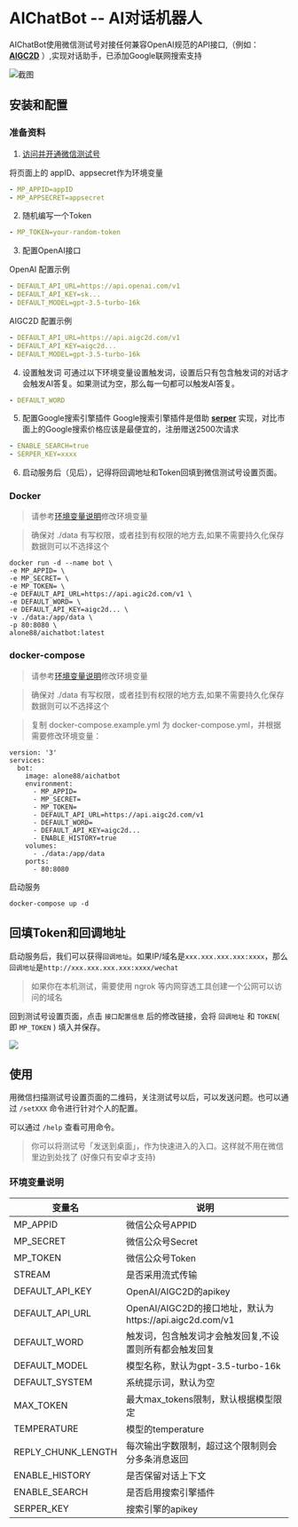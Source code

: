 # AIChatBot -- AI对话机器人

AIChatBot使用微信测试号对接任何兼容OpenAI规范的API接口,（例如：[**AIGC2D**](https://www.aigc2d.com)
）,实现对话助手，已添加Google联网搜索支持

![截图](/image/example.jpg)

## 安装和配置

### 准备资料

1. [访问并开通微信测试号](https://mp.weixin.qq.com/debug/cgi-bin/sandbox?t=sandbox/login)

将页面上的 appID、appsecret作为环境变量

```yaml
- MP_APPID=appID
- MP_APPSECRET=appsecret
```

2. 随机编写一个Token

```yaml
- MP_TOKEN=your-random-token
```

3. 配置OpenAI接口

OpenAI 配置示例

```yaml
- DEFAULT_API_URL=https://api.openai.com/v1
- DEFAULT_API_KEY=sk...
- DEFAULT_MODEL=gpt-3.5-turbo-16k
```

AIGC2D 配置示例

```yaml
- DEFAULT_API_URL=https://api.aigc2d.com/v1
- DEFAULT_API_KEY=aigc2d...
- DEFAULT_MODEL=gpt-3.5-turbo-16k
```

4. 设置触发词
   可通过以下环境变量设置触发词，设置后只有包含触发词的对话才会触发AI答复。如果测试为空，那么每一句都可以触发AI答复。

```yaml
- DEFAULT_WORD
```

5. 配置Google搜索引擎插件
   Google搜索引擎插件是借助 [**serper**](https://serper.dev/) 实现，对比市面上的Google搜索价格应该是最便宜的，注册赠送2500次请求

```yaml
- ENABLE_SEARCH=true
- SERPER_KEY=xxxx
```

6. 启动服务后（见后），记得将回调地址和Token回填到微信测试号设置页面。

### Docker

> 请参考[环境变量说明](#环境变量说明)修改环境变量

> 确保对 ./data 有写权限，或者挂到有权限的地方去,如果不需要持久化保存数据则可以不选择这个

```shell
docker run -d --name bot \
-e MP_APPID= \
-e MP_SECRET= \
-e MP_TOKEN= \
-e DEFAULT_API_URL=https://api.agic2d.com/v1 \
-e DEFAULT_WORD= \  
-e DEFAULT_API_KEY=aigc2d... \
-v ./data:/app/data \
-p 80:8080 \
alone88/aichatbot:latest

```

### docker-compose

> 请参考[环境变量说明](#环境变量说明)修改环境变量

> 确保对 ./data 有写权限，或者挂到有权限的地方去,如果不需要持久化保存数据则可以不选择这个
 
> 复制 docker-compose.example.yml 为 docker-compose.yml，并根据需要修改环境变量：

```shell
version: '3'
services:
  bot:
    image: alone88/aichatbot
    environment:
      - MP_APPID=
      - MP_SECRET=
      - MP_TOKEN=
      - DEFAULT_API_URL=https://api.aigc2d.com/v1
      - DEFAULT_WORD=
      - DEFAULT_API_KEY=aigc2d...
      - ENABLE_HISTORY=true
    volumes:
      - ./data:/app/data
    ports:
      - 80:8080
```

启动服务

```shell
docker-compose up -d
```


## 回填Token和回调地址

启动服务后，我们可以获得`回调地址`。如果IP/域名是`xxx.xxx.xxx.xxx:xxxx`，那么`回调地址`是`http://xxx.xxx.xxx.xxx:xxxx/wechat`

> 如果你在本机测试，需要使用 ngrok 等内网穿透工具创建一个公网可以访问的域名

回到测试号设置页面，点击 `接口配置信息` 后的修改链接，会将 `回调地址` 和 `TOKEN`( 即 `MP_TOKEN` )  填入并保存。

![](/image/wechat_example.png)


## 使用

用微信扫描测试号设置页面的二维码，关注测试号以后，可以发送问题。也可以通过 `/setXXX` 命令进行针对个人的配置。

可以通过 `/help` 查看可用命令。

> 你可以将测试号「发送到桌面」，作为快速进入的入口。这样就不用在微信里边到处找了 (好像只有安卓才支持)


### 环境变量说明

| 变量名                | 说明                                              |
|--------------------|-------------------------------------------------|
| MP_APPID           | 微信公众号APPID                                      |
| MP_SECRET          | 微信公众号Secret                                     |
| MP_TOKEN           | 微信公众号Token                                      |
| STREAM             | 是否采用流式传输                                        |
| DEFAULT_API_KEY    | OpenAI/AIGC2D的apikey                            |
| DEFAULT_API_URL    | OpenAI/AIGC2D的接口地址，默认为https://api.aigc2d.com/v1 |
| DEFAULT_WORD       | 触发词，包含触发词才会触发回复,不设置则所有都会触发回复                    |
| DEFAULT_MODEL      | 模型名称，默认为gpt-3.5-turbo-16k                       |
| DEFAULT_SYSTEM     | 系统提示词，默认为空                                      |
| MAX_TOKEN          | 最大max_tokens限制，默认根据模型限定                         |
| TEMPERATURE        | 模型的temperature                                  |
| REPLY_CHUNK_LENGTH | 每次输出字数限制，超过这个限制则会分多条消息返回                        |
| ENABLE_HISTORY     | 是否保留对话上下文                                       |
| ENABLE_SEARCH      | 是否启用搜索引擎插件                                      |
| SERPER_KEY         | 搜索引擎的apikey                                     |

